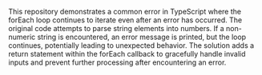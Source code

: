 This repository demonstrates a common error in TypeScript where the forEach loop continues to iterate even after an error has occurred. The original code attempts to parse string elements into numbers. If a non-numeric string is encountered, an error message is printed, but the loop continues, potentially leading to unexpected behavior. The solution adds a return statement within the forEach callback to gracefully handle invalid inputs and prevent further processing after encountering an error.